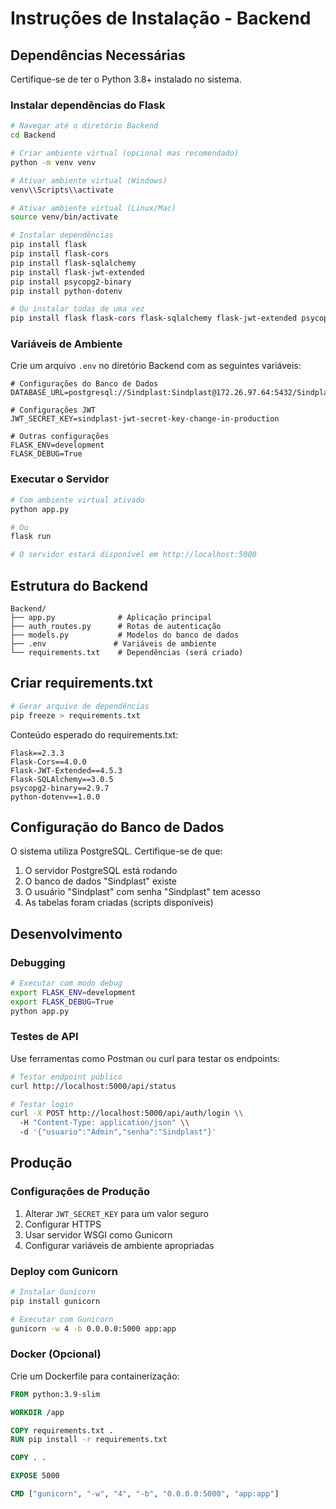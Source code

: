 # Instruções de Instalação - Backend

## Dependências Necessárias

Certifique-se de ter o Python 3.8+ instalado no sistema.

### Instalar dependências do Flask

```bash
# Navegar até o diretório Backend
cd Backend

# Criar ambiente virtual (opcional mas recomendado)
python -m venv venv

# Ativar ambiente virtual (Windows)
venv\\Scripts\\activate

# Ativar ambiente virtual (Linux/Mac)
source venv/bin/activate

# Instalar dependências
pip install flask
pip install flask-cors
pip install flask-sqlalchemy
pip install flask-jwt-extended
pip install psycopg2-binary
pip install python-dotenv

# Ou instalar todas de uma vez
pip install flask flask-cors flask-sqlalchemy flask-jwt-extended psycopg2-binary python-dotenv
```

### Variáveis de Ambiente

Crie um arquivo `.env` no diretório Backend com as seguintes variáveis:

```env
# Configurações do Banco de Dados
DATABASE_URL=postgresql://Sindplast:Sindplast@172.26.97.64:5432/Sindplast

# Configurações JWT
JWT_SECRET_KEY=sindplast-jwt-secret-key-change-in-production

# Outras configurações
FLASK_ENV=development
FLASK_DEBUG=True
```

### Executar o Servidor

```bash
# Com ambiente virtual ativado
python app.py

# Ou
flask run

# O servidor estará disponível em http://localhost:5000
```

## Estrutura do Backend

```
Backend/
├── app.py              # Aplicação principal
├── auth_routes.py      # Rotas de autenticação
├── models.py           # Modelos do banco de dados
├── .env               # Variáveis de ambiente
└── requirements.txt    # Dependências (será criado)
```

## Criar requirements.txt

```bash
# Gerar arquivo de dependências
pip freeze > requirements.txt
```

Conteúdo esperado do requirements.txt:
```
Flask==2.3.3
Flask-Cors==4.0.0
Flask-JWT-Extended==4.5.3
Flask-SQLAlchemy==3.0.5
psycopg2-binary==2.9.7
python-dotenv==1.0.0
```

## Configuração do Banco de Dados

O sistema utiliza PostgreSQL. Certifique-se de que:

1. O servidor PostgreSQL está rodando
2. O banco de dados "Sindplast" existe
3. O usuário "Sindplast" com senha "Sindplast" tem acesso
4. As tabelas foram criadas (scripts disponíveis)

## Desenvolvimento

### Debugging

```bash
# Executar com modo debug
export FLASK_ENV=development
export FLASK_DEBUG=True
python app.py
```

### Testes de API

Use ferramentas como Postman ou curl para testar os endpoints:

```bash
# Testar endpoint público
curl http://localhost:5000/api/status

# Testar login
curl -X POST http://localhost:5000/api/auth/login \\
  -H "Content-Type: application/json" \\
  -d '{"usuario":"Admin","senha":"Sindplast"}'
```

## Produção

### Configurações de Produção

1. Alterar `JWT_SECRET_KEY` para um valor seguro
2. Configurar HTTPS
3. Usar servidor WSGI como Gunicorn
4. Configurar variáveis de ambiente apropriadas

### Deploy com Gunicorn

```bash
# Instalar Gunicorn
pip install gunicorn

# Executar com Gunicorn
gunicorn -w 4 -b 0.0.0.0:5000 app:app
```

### Docker (Opcional)

Crie um Dockerfile para containerização:

```dockerfile
FROM python:3.9-slim

WORKDIR /app

COPY requirements.txt .
RUN pip install -r requirements.txt

COPY . .

EXPOSE 5000

CMD ["gunicorn", "-w", "4", "-b", "0.0.0.0:5000", "app:app"]
```